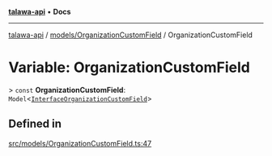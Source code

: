 [**talawa-api**](../../../README.md) • **Docs**

***

[talawa-api](../../../modules.md) / [models/OrganizationCustomField](../README.md) / OrganizationCustomField

# Variable: OrganizationCustomField

\> `const` **OrganizationCustomField**: `Model`\<[`InterfaceOrganizationCustomField`](../interfaces/InterfaceOrganizationCustomField.md)\>

## Defined in

[src/models/OrganizationCustomField.ts:47](https://github.com/PalisadoesFoundation/talawa-api/blob/f1c816bca43cc03a8c1bd303394e2550a50db017/src/models/OrganizationCustomField.ts#L47)
